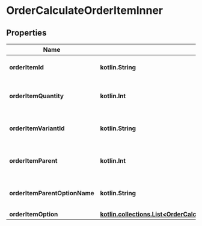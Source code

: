 
# OrderCalculateOrderItemInner

## Properties
| Name | Type | Description | Notes |
| ------------ | ------------- | ------------- | ------------- |
| **orderItemId** | **kotlin.String** | Defines orders specified by order item id |  |
| **orderItemQuantity** | **kotlin.Int** | Defines orders specified by order item quantity |  |
| **orderItemVariantId** | **kotlin.String** | Ordered product variant. Where x is order item ID |  [optional] |
| **orderItemParent** | **kotlin.Int** | Index of the parent grouped/bundle product |  [optional] |
| **orderItemParentOptionName** | **kotlin.String** | Option name of the parent grouped/bundle product |  [optional] |
| **orderItemOption** | [**kotlin.collections.List&lt;OrderCalculateOrderItemInnerOrderItemOptionInner&gt;**](OrderCalculateOrderItemInnerOrderItemOptionInner.md) |  |  [optional] |




